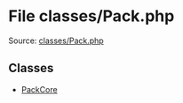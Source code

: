 File classes/Pack.php
=========

Source: [classes/Pack.php](https://github.com/PrestaShop/PrestaShop/blob/1.6.0.12/classes/Pack.php)


Classes
-------

* [PackCore](class.PackCore.md)

